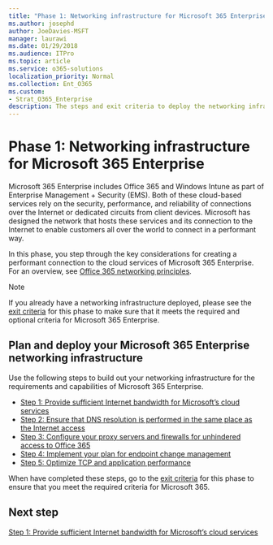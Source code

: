 ```yaml
---
title: "Phase 1: Networking infrastructure for Microsoft 365 Enterprise"
ms.author: josephd
author: JoeDavies-MSFT
manager: laurawi
ms.date: 01/29/2018
ms.audience: ITPro
ms.topic: article
ms.service: o365-solutions
localization_priority: Normal
ms.collection: Ent_O365
ms.custom:
- Strat_O365_Enterprise
description: The steps and exit criteria to deploy the networking infrastructure for Microsoft 365 Enterprise.
---
```


# Phase 1: Networking infrastructure for Microsoft 365 Enterprise

Microsoft 365 Enterprise includes Office 365 and Windows Intune as part of Enterprise Management + Security (EMS). Both of these cloud-based services rely on the security, performance, and reliability of connections over the Internet or dedicated circuits from client devices. Microsoft has designed the network that hosts these services and its connection to the Internet to enable customers all over the world to connect in a performant way.

In this phase, you step through the key considerations for creating a performant connection to the cloud services of Microsoft 365 Enterprise. For an overview, see [Office 365 networking principles](https://techcommunity.microsoft.com/t5/Office-365-Blog/Getting-the-best-connectivity-and-performance-in-Office-365/ba-p/124694).

>[!Note]
>If you already have a networking infrastructure deployed, please see the [exit criteria](networking-exit-criteria.md) for this phase to make sure that it meets the required and optional criteria for Microsoft 365 Enterprise.
>

## Plan and deploy your Microsoft 365 Enterprise networking infrastructure 

Use the following steps to build out your networking infrastructure for the requirements and capabilities of Microsoft 365 Enterprise.

- [Step 1: Provide sufficient Internet bandwidth for Microsoft’s cloud services](networking-provide-bandwidth-cloud-services.md)
- [Step 2: Ensure that DNS resolution is performed in the same place as the Internet access](networking-dns-resolution-same-location.md)
- [Step 3: Configure your proxy servers and firewalls for unhindered access to Office 365](networking-configure-proxies-firewalls.md)
- [Step 4: Implement your plan for endpoint change management](networking-implement-endpoint-change-mgmt.md)
- [Step 5: Optimize TCP and application performance](networking-optimize-tcp-performance.md)

When have completed these steps, go to the [exit criteria](networking-exit-criteria.md) for this phase to ensure that you meet the required criteria for Microsoft 365.

## Next step

[Step 1: Provide sufficient Internet bandwidth for Microsoft’s cloud services](networking-provide-bandwidth-cloud-services.md)

